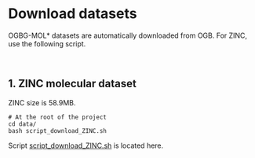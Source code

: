 # Download datasets

OGBG-MOL* datasets are automatically downloaded from OGB. For ZINC, use the following script.

<br>

## 1. ZINC molecular dataset
ZINC size is 58.9MB.  

```
# At the root of the project
cd data/ 
bash script_download_ZINC.sh
```
Script [script_download_ZINC.sh](../data/script_download_ZINC.sh) is located here. 


<br><br><br>
